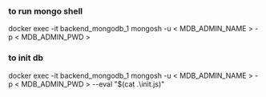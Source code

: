 ### to run mongo shell 
docker exec -it backend_mongodb_1 mongosh -u < MDB_ADMIN_NAME > -p < MDB_ADMIN_PWD >

### to init db
docker exec -it backend_mongodb_1 mongosh -u < MDB_ADMIN_NAME > -p < MDB_ADMIN_PWD > --eval "$(cat .\init.js)"



